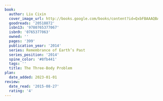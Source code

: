 ```yaml
---
book:
  author: Liu Cixin
  cover_image_url: http://books.google.com/books/content?id=QxbFBAAAQBAJ&printsec=frontcover&img=1&zoom=1&edge=curl&source=gbs_api
  goodreads: '20518872'
  isbn13: '9780765377067'
  isbn9: '0765377063'
  owned: ''
  pages: '399'
  publication_year: '2014'
  series: Remembrance of Earth’s Past
  series_position: '2014'
  spine_color: '#8fb441'
  tags: ''
  title: The Three-Body Problem
plan:
  date_added: 2023-01-01
review:
  date_read: '2015-08-27'
  rating: '4'
---
```

